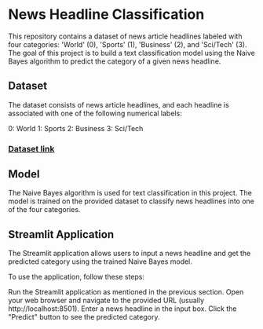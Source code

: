 # News Headline Classification

This repository contains a dataset of news article headlines labeled with four categories: 'World' (0), 'Sports' (1), 'Business' (2), and 'Sci/Tech' (3). The goal of this project is to build a text classification model using the Naive Bayes algorithm to predict the category of a given news headline.

## Dataset
The dataset consists of news article headlines, and each headline is associated with one of the following numerical labels:

0: World
1: Sports
2: Business
3: Sci/Tech

### [Dataset link](https://www.kaggle.com/datasets/vrindakallu/ag-news-topic-classification)


## Model
The Naive Bayes algorithm is used for text classification in this project. The model is trained on the provided dataset to classify news headlines into one of the four categories.

## Streamlit Application
The Streamlit application allows users to input a news headline and get the predicted category using the trained Naive Bayes model.

To use the application, follow these steps:

Run the Streamlit application as mentioned in the previous section.
Open your web browser and navigate to the provided URL (usually http://localhost:8501).
Enter a news headline in the input box.
Click the "Predict" button to see the predicted category.
